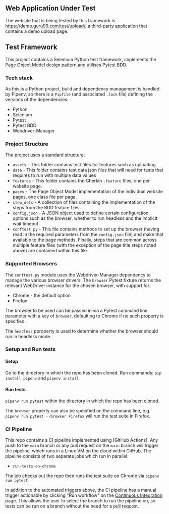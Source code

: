 
## Web Application Under Test
The website that is being tested by this framework is https://demo.guru99.com/test/upload/, a third-party application that contains a demo upload page.

## Test Framework
This project contains a Selenium Python test framework, implements the Page Object Model design pattern and utilises Pytest BDD.

### Tech stack
As this is a Python project, build and dependency management is handled by Pipenv, so there is a `Pipfile` (and associated `.lock` file) defining the versions of the dependencies:
* Python
* Selenium
* Pytest
* Pytest BDD
* Webdriver-Manager

### Project Structure
The project uses a standard structure:
* `assets` - This folder contains test files for features such as uploading
* `data`  - This folder contains test data json files that will need for tests that requires to run with multiple data values
* `features`  - This folder contains the Gherkin `.feature` files, one per website page.
* `pages` - The Page Object Model implementation of the individual website pages, one class file per page.
* `step_defs` - A collection of files containing the implementation of the steps from the BDD feature files.
* `config.json` - A JSON object used to define certain configuration options such as the browser, whether to run headless and the implicit wait timeout.
* `conftest.py` - This file contains methods to set up the browser (having read in the required parameters from the `config.json` file) and make that available to the page methods. Finally, steps that are common across multiple feature files (with the exception of the page title steps noted above) are contained within this file.

### Supported Browsers
The `conftest.py` module uses the Webdriver-Manager dependency to manage the various browser drivers. The `browser` Pytest fixture returns the relevant WebDriver instance for the chosen browser, with support for:
* Chrome - the default option
* Firefox

The browser to be used can be passed in via a Pytest command line parameter with a key of `browser`, defaulting to Chrome if no such property is specified.

The `headless` pproperty is used to determine whether the browser should run in headless mode.

### Setup and Run tests

#### Setup
Go to the directory in which the repo has been cloned.
Run commands:
`pip install pipenv` and `pipenv install`

#### Run tests
`pipenv run pytest` within the directory in which the repo has been cloned. 

The `browser` property can also be specified on the command line, e.g. `pipenv run pytest --browser Firefox` will run the test suite in Firefox.


### CI Pipeline
This repo contains a CI pipeline implemented using [GitHub Actions]. Any push to the `main` branch or any pull request on the `main` branch will trigger the pipeline, which runs in a Linux VM on the cloud within GitHub. The pipeline consists of two separate jobs which run in parallel:
* `run-tests-on-chrome`
  
The job checks out the repo then runs the test suite on Chrome via `pipenv run pytest`

In addition to the automated triggers above, the CI pipeline has a manual trigger actionable by clicking "Run workflow" on the [Continuous Integration](https://github.com/lungovan/file-upload-test-bdd/actions/workflows/ci.yml) page. 
This allows the user to select the branch to run the pipeline on, so tests can be run on a branch without the need for a pull request.